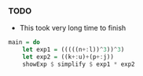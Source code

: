 ### TODO
- This took very long time to finish
```haskell
main = do
    let exp1 = (((((n+:l))^3))^3)
    let exp2 = ((k+:u)+(p+:j))
    showExp $ simplify $ exp1 * exp2
```
